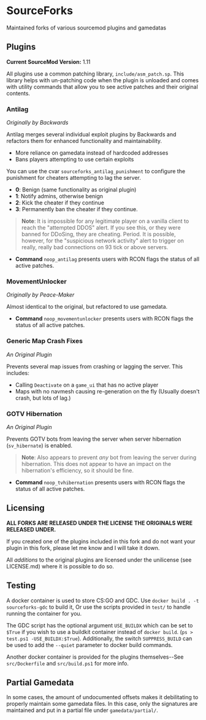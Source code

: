 # SourceForks

Maintained forks of various sourcemod plugins and gamedatas

## Plugins

**Current SourceMod Version:** 1.11

All plugins use a common patching library, `include/asm_patch.sp`.
This library helps with un-patching code when the plugin is unloaded
and comes with utility commands that allow you to see active patches and their original contents.

### Antilag
*Originally by Backwards*

Antilag merges several individual exploit plugins by Backwards and refactors them for enhanced functionality and maintainability.
- More reliance on gamedata instead of hardcoded addresses
- Bans players attempting to use certain exploits

You can use the cvar `sourceforks_antilag_punishment` to configure the punishment for cheaters attempting to lag the server.
- **0**: Benign (same functionality as original plugin)
- **1**: Notify admins, otherwise benign
- **2**: Kick the cheater if they continue
- **3**: Permanently ban the cheater if they continue.

> **Note**: It is impossible for any legitimate player on a vanilla client to reach the "attempted DDOS" alert.
> If you see this, or they were banned for DDoSing, they are cheating. Period.
> It is possible, however, for the "suspicious network activity" alert to trigger on really, really bad connections on 93 tick or above servers.

- **Command** `noop_antilag` presents users with RCON flags the status of all active patches.


### MovementUnlocker
*Originally by Peace-Maker*

Almost identical to the original, but refactored to use gamedata.

- **Command** `noop_movementunlocker` presents users with RCON flags the status of all active patches.

### Generic Map Crash Fixes
*An Original Plugin*

Prevents several map issues from crashing or lagging the server. This includes:
- Calling `Deactivate` on a `game_ui` that has no active player
- Maps with no navmesh causing re-generation on the fly (Usually doesn't crash, but lots of lag.)

### GOTV Hibernation
*An Original Plugin*

Prevents GOTV bots from leaving the server when server hibernation (`sv_hibernate`) is enabled.
> **Note**: Also appears to prevent *any* bot from leaving the server during hibernation. This does not appear to have an impact on the hibernation's efficiency, so it should be fine.

- **Command** `noop_tvhibernation` presents users with RCON flags the status of all active patches.

## Licensing

**ALL FORKS ARE RELEASED UNDER THE LICENSE THE ORIGINALS WERE RELEASED UNDER.**

If you created one of the plugins included in this fork and do not want your plugin in this fork, please let me know and I will take it down.

All *additions* to the original plugins are licensed under the unilicense (see LICENSE.md) where it is possible to do so.

## Testing

A docker container is used to store CS:GO and GDC. Use `docker build . -t sourceforks-gdc` to build it,
Or use the scripts provided in `test/` to handle running the container for you.

The GDC script has the optional argument `USE_BUILDX` which can be set to `$True` if you wish to use a buildkit container instead of `docker build`. (`ps > test.ps1 -USE_BUILDX:$True`). Additionally, the switch `SUPPRESS_BUILD` can be used to add the `--quiet` parameter to docker build commands.

Another docker container is provided for the plugins themselves--See `src/Dockerfile` and `src/build.ps1` for more info.

## Partial Gamedata

In some cases, the amount of undocumented offsets makes it debilitating to properly maintain some gamedata files.
In this case, only the signatures are maintained and put in a partial file under `gamedata/partial/`. 